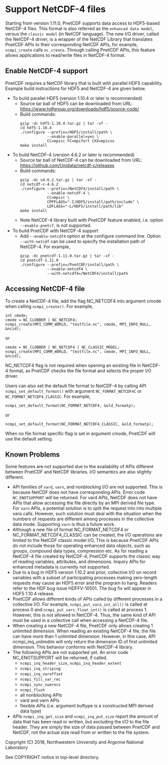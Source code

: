 # Support NetCDF-4 files

Starting from version 1.11.0, PnetCDF supports data access to HDF5-based
NetCDF-4 files. This format is also referred as the `enhanced data model`,
versus the `classic model` (in NetCDF language). The new I/O driver, called the
NetCDF-4 driver, is a wrapper of the NetCDF Library that translates PnetCDF
APIs to their corresponding NetCDF APIs, for example, `ncmpi_create` calls
`nc_create`. Through calling PnetCDF APIs, this feature allows applications to
read/write files in NetCDF-4 format.

## Enable NetCDF-4 support

PnetCDF requires a NetCDF library that is built with parallel HDF5 capability.
Example build instructions for HDF5 and NetCDF-4 are given below.
* To build parallel HDF5 (version 1.10.4 or later is recommended)
  + Source tar ball of HDF5 can be downloaded from URL:
    https://www.hdfgroup.org/downloads/hdf5/source-code/
  + Build commands:
    ```
    gzip -dc hdf5-1.10.4.tar.gz | tar -xf -
    cd hdf5-1.10.4
    ./configure --prefix=/HDF5/install/path \
                --enable-parallel=yes \
                CC=mpicc FC=mpifort CXX=mpicxx
    make install
    ```
* To build NetCDF-4 (version 4.6.2 or later is recommended)
  + Source tar ball of NetCDF-4 can be downloaded from URL:
    https://github.com/Unidata/netcdf-c/releases
  + Build commands:
    ```
    gzip -dc v4.6.2.tar.gz | tar -xf -
    cd netcdf-c-4.6.2
    ./configure --prefix=/NetCDF4/install/path \
                --enable-netcdf-4 \
                CC=mpicc \
                CPPFLAGS="-I/HDF5/install/path/include" \
                LDFLAGS="-L/HDF5/install/path/lib"
    make install
    ```
  + Note NetCDF-4 library built with PnetCDF feature enabled, i.e. option
    `--enable-pnetcf`, is not supported.
* To build PnetCDF with NetCDF-4 support
  + Add `--enable-netcdf4` option at the configure command line. Option
    `--with-netcdf` can be used to specify the installation path of NetCDF-4.
    For example,
    ```
    gzip -dc pnetcdf-1.11.0.tar.gz | tar -xf -
    cd pnetcdf-1.11.0
    ./configure --prefix=/PnetCDF/install/path \
                --enable-netcdf4 \
                --with-netcdf4=/NetCDF4/install/path
    ```

## Accessing NetCDF-4 file

To create a NetCDF-4 file, add the flag NC_NETCDF4 into argument cmode when
calling `ncmpi_create()`. For example,
```
int cmode;
cmode = NC_CLOBBER | NC_NETCDF4;
ncmpi_create(MPI_COMM_WORLD, "testfile.nc", cmode, MPI_INFO_NULL, &ncid);
```
or
```
cmode = NC_CLOBBER | NC_NETCDF4 | NC_CLASSIC_MODEL;
ncmpi_create(MPI_COMM_WORLD, "testfile.nc", cmode, MPI_INFO_NULL, &ncid);
```

NC_NETCDF4 flag is not required when opening an existing file in NetCDF-4
format, as PnetCDF checks the file format and selects the proper I/O driver.

Users can also set the default file format to NetCDF-4 by calling API
`ncmpi_set_default_format()` with argument `NC_FORMAT_NETCDF4C` or
`NC_FORMAT_NETCDF4_CLASSIC`. For example,
```
ncmpi_set_default_format(NC_FORMAT_NETCDF4, &old_formatp);
```
or
```
ncmpi_set_default_format(NC_FORMAT_NETCDF4_CLASSIC, &old_formatp);
```
When no file format specific flag is set in argument cmode, PnetCDF will use
the default setting.


## Known Problems

Some features are not supported due to the availability of APIs different
between PnetCDF and NetCDF libraries. I/O semantics are also slightly
different.

* API families of `vard`, `varn`, and nonblocking I/O are not supported. This
  is because NetCDF does not have corresponding APIs. Error code
  `NC_ENOTSUPPORT` will be returned. For vard APIs, NetCDF does not have APIs
  that allow accessing the file directly by an MPI derived file type. For
  `varn` APIs, a potential solution is to split the request into into multiple
  vara calls. However, such solution must deal with the situation when the
  numbers of requests are different among processes in the collective data
  mode. Supporting `varn` is thus a future work.
* Although a new file of format NC_FORMAT_NETCDF4 or NC_FORMAT_NETCDF4_CLASSIC
  can be created, the I/O operations are limited to the NetCDF classic model
  I/O, This is because PnetCDF APIs do not include those for operating enhanced
  data objects, such as groups, compound data types, compression etc. As for
  reading a NetCDF-4 file created by NetCDF-4, PnetCDF supports the classic way
  of reading variables, attributes, and dimensions. Inquiry APIs for enhanced
  metadata is currently not supported.
* Due to a bug in HDF5 version 1.10.2 and prior, collective I/O on record
  variables with a subset of participating processes making zero-length
  requests may cause an HDF5 error and the program to hang. Readers refer to
  the HDF bug issue HDFFV-10501. The bug fix will appear in HDF5 1.10.4 release.
* PnetCDF allows different kinds of APIs called by different processes in a
  collective I/O. For example, `ncmpi_put_vara_int_all()` is called at process
  0 and `ncmpi_put_vars_float_int()` is called at process 1. However, this is
  not allowed in NetCDF-4. Thus, the same kind of API must be used in a
  collective call when accessing a NetCDF-4 file.
* When creating a new NetCDF-4 file, PnetCDF only allows creating 1 unlimited
  dimension. When reading an existing NetCDF-4 file, the file can have more
  than 1 unlimited dimension. However, in this case, API ncmpi_inq_unlimdim
  will only return the dimension ID of first unlimited dimension. This behavior
  conforms with NetCDF-4 library.
* The following APIs are not supported yet. An error code NC_ENOTSUPPORT will
  be returned, if called.
  * `ncmpi_inq_header_size`, `ncmpi_inq_header_extent`
  * `ncmpi_inq_striping`
  * `ncmpi_inq_varoffset`
  * `ncmpi_fill_var_rec`
  * `ncmpi_sync_numrecs`
  * `ncmpi_flush`
  * all nonblocking APIs
  * vard and varn APIs
  * flexible APIs (i.e. argument buftype is a constructed MPI derived data type)
* APIs `ncmpi_inq_get_size` and `ncmpi_inq_put_size` report the amount of data
  that has been read or written, but excluding the I/O to the file header. They
  are simply the size of data passed between PnetCDF and NetCDF, not the actual
  size read from or written to the file system.

Copyright (C) 2018, Northwestern University and Argonne National Laboratory

See COPYRIGHT notice in top-level directory.

